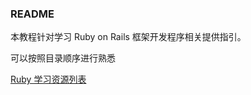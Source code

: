 ### README

本教程针对学习 Ruby on Rails 框架开发程序相关提供指引。

可以按照目录顺序进行熟悉

[Ruby 学习资源列表](https://ruby-china.org/topics/7284)